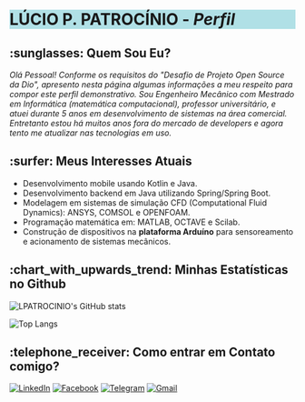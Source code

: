 <h1 style="background-color:powderblue;">
LÚCIO P. PATROCÍNIO - <i>Perfil</i>
</h1>
<H2>:sunglasses: Quem Sou Eu?</H2>
<span><em>Olá Pessoal! Conforme os requisitos do "Desafio de Projeto Open Source da Dio", apresento nesta página algumas informações a meu respeito para compor este perfil demonstrativo.
Sou Engenheiro Mecânico com Mestrado em Informática (matemática computacional), professor universitário, e atuei durante 5 anos em desenvolvimento de sistemas na área comercial. Entretanto estou há muitos anos fora do mercado de developers e agora tento me atualizar nas tecnologias em uso.</em> </span>

<H2>:surfer: Meus Interesses Atuais</H2>
<ul>
  <li> Desenvolvimento mobile usando Kotlin e Java.</li>
  <li> Desenvolvimento backend em Java utilizando Spring/Spring Boot.</li>
  <li> Modelagem em sistemas de simulação CFD (Computational Fluid Dynamics): ANSYS, COMSOL e OPENFOAM.</li>
  <li> Programação matemática em: MATLAB, OCTAVE e Scilab.</li>
  <li> Construção de dispositivos na <strong>plataforma Arduíno</strong> para sensoreamento e acionamento de sistemas mecânicos. </li>
</ul>

<H2>:chart_with_upwards_trend: Minhas Estatísticas no Github</H2>

![LPATROCINIO's GitHub stats](https://github-readme-stats.vercel.app/api?username=LPATROCINIO1969&show_icons=true&theme=dracula)

![Top Langs](https://github-readme-stats-git-masterrstaa-rickstaa.vercel.app/api/top-langs/?username=LPATROCINIO1969&bg_color=000&border_color=30A3DC&title_color=E94D5F&text_color=FFF)

<H2>:telephone_receiver: Como entrar em Contato comigo?</H2>

[![LinkedIn](https://img.shields.io/badge/LinkedIn-000?style=for-the-badge&logo=linkedin&logoColor=0E76A8)](https://www.linkedin.com/in/lucio-passos-patrocinio-21912177/)
[![Facebook](https://img.shields.io/badge/Facebook-%231877F2.svg?style=for-the-badge&logo=Facebook&logoColor=white)](https://www.facebook.com/lucio.passos)
[![Telegram](https://img.shields.io/badge/Telegram-2CA5E0?style=for-the-badge&logo=telegram&logoColor=white)](https://t.me/luciopp)
[![Gmail](https://img.shields.io/badge/Gmail-D14836?style=for-the-badge&logo=gmail&logoColor=white)](mailto:luciopp69@gmail.com)
